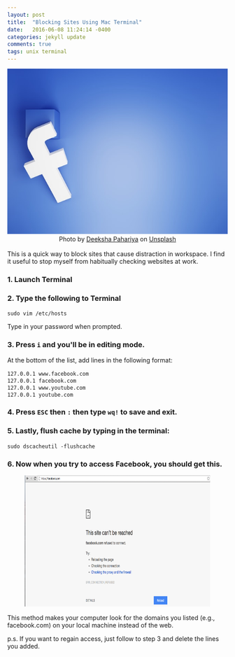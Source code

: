 ```yaml
---
layout: post
title:  "Blocking Sites Using Mac Terminal"
date:   2016-06-08 11:24:14 -0400
categories: jekyll update
comments: true
tags: unix terminal
---
```

<div style="text-align:center">
<img src="/assets/post02/main.jpg"  width="750">  
Photo by <a href="https://unsplash.com/@ahskeed?utm_source=unsplash&utm_medium=referral&utm_content=creditCopyText">Deeksha Pahariya</a> on <a href="https://unsplash.com/s/photos/facebook?utm_source=unsplash&utm_medium=referral&utm_content=creditCopyText">Unsplash</a>
</div><br>
<!--excerpt.start-->
This is a quick way to block sites that cause distraction in workspace.
I find it useful to stop myself from habitually checking websites at work.

### 1. Launch Terminal

### 2. Type the following to Terminal
```
sudo vim /etc/hosts
```

Type in your password when prompted.

### 3. Press `i`  and you'll be in editing mode.
At the bottom of the list, add lines in the following format:

```
127.0.0.1 www.facebook.com
127.0.0.1 facebook.com
127.0.0.1 www.youtube.com
127.0.0.1 youtube.com
```

### 4. Press `ESC` then `:` then type `wq!` to save and exit.

### 5. Lastly, flush cache by typing in the terminal:
```
sudo dscacheutil -flushcache
```

### 6. Now when you try to access Facebook, you should get this.
<figure>
  <img src="/assets/post02/No-Facebook.png" width="1300" height="300">
</figure>


This method makes your computer look for the domains you listed (e.g., facebook.com) on your local machine instead of the web.

p.s. If you want to regain access, just follow to step 3 and delete the lines you added.
